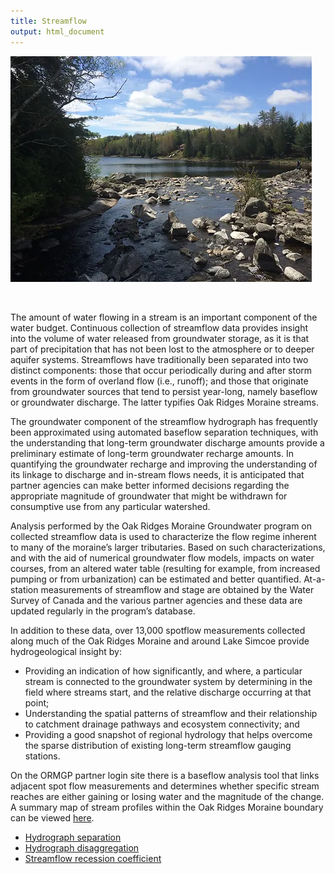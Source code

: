 ```yaml
---
title: Streamflow
output: html_document
---
```



![](fig/IMG_3634.webp)

<br>

The amount of water flowing in a stream is an important component of the water budget. Continuous collection of streamflow data provides insight into the volume of water released from groundwater storage, as it is that part of precipitation that has not been lost to the atmosphere or to deeper aquifer systems. Streamflows have traditionally been separated into two distinct components: those that occur periodically during and after storm events in the form of overland flow (i.e., runoff); and those that originate from groundwater sources that tend to persist year-long, namely baseflow or groundwater discharge. The latter typifies Oak Ridges Moraine streams.

The groundwater component of the streamflow hydrograph has frequently been approximated using automated baseflow separation techniques, with the understanding that long-term groundwater discharge amounts provide a preliminary estimate of long-term groundwater recharge amounts. In quantifying the groundwater recharge and improving the understanding of its linkage to discharge and in-stream flows needs, it is anticipated that partner agencies can make better informed decisions regarding the appropriate magnitude of groundwater that might be withdrawn for consumptive use from any particular watershed.

Analysis performed by the Oak Ridges Moraine Groundwater program on collected streamflow data is used to characterize the flow regime inherent to many of the moraine’s larger tributaries. Based on such characterizations, and with the aid of numerical groundwater flow models, impacts on water courses, from an altered water table (resulting for example, from increased pumping or from urbanization) can be estimated and better quantified. At-a-station measurements of streamflow and stage are obtained by the Water Survey of Canada and the various partner agencies and these data are updated regularly in the program’s database.

In addition to these data, over 13,000 spotflow measurements collected along much of the Oak Ridges Moraine and around Lake Simcoe provide hydrogeological insight by:
* Providing an indication of how significantly, and where, a particular stream is connected to the groundwater system by determining in the field where streams start, and the relative discharge occurring at that point;
* Understanding the spatial patterns of streamflow and their relationship to catchment drainage pathways and ecosystem connectivity; and
* Providing a good snapshot of regional hydrology that helps overcome the sparse distribution of existing long-term streamflow gauging stations.                                      

On the ORMGP partner login site there is a baseflow analysis tool that links adjacent spot flow measurements and determines whether specific stream reaches are either gaining or losing water and the magnitude of the change. A summary map of stream profiles within the Oak Ridges Moraine boundary can be viewed <a href="https://maps.oakridgeswater.ca/Html5Viewer/index.html?viewer=ORMGPP&run=StreamflowProfiles#" target="_blank">here</a>.

<!-- [here](https://maps.oakridgeswater.ca/Html5Viewer/index.html?viewer=ORMGPP&run=StreamflowProfiles#). -->

<!-- <iframe src="https://maps.oakridgeswater.ca/Html5Viewer/index.html?viewer=ORMGPP&run=StreamflowProfiles#" width="100%" height="400"></iframe> -->

* [Hydrograph separation](/info/hydrographseparation/)
* [Hydrograph disaggregation](/info/hydrographdisaggregation/)
* [Streamflow recession coefficient](/info/recessioncoefficient/)
